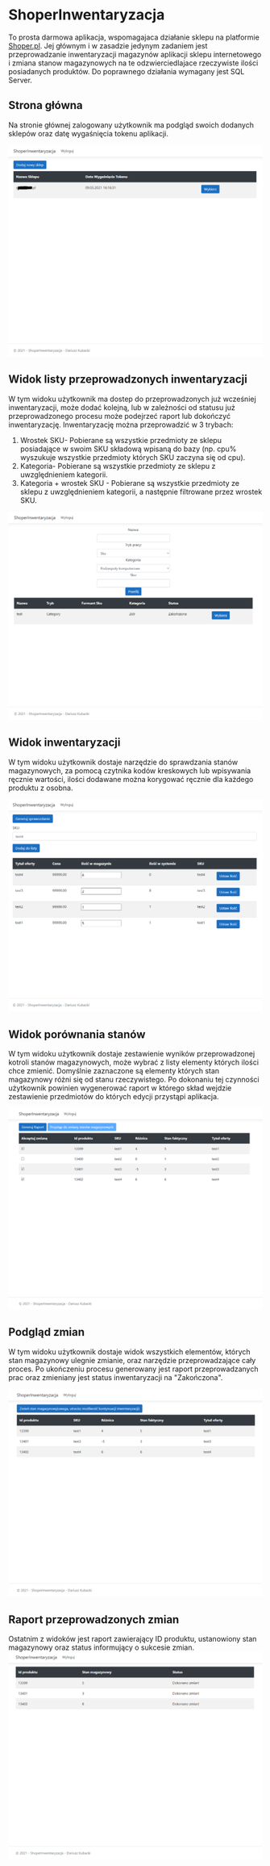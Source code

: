 # ShoperInwentaryzacja
To prosta darmowa aplikacja, wspomagajaca działanie sklepu na platformie [Shoper.pl](http://shoper.pl). Jej głównym i w zasadzie jedynym zadaniem jest przeprowadzanie inwentaryzacji magazynów aplikacji sklepu internetowego i zmiana stanow magazynowych na te odzwierciedlajace rzeczywiste ilości posiadanych produktów. Do poprawnego działania wymagany jest SQL Server.

## Strona główna
Na stronie głównej zalogowany użytkownik ma podgląd swoich dodanych sklepów oraz datę wygaśnięcia tokenu aplikacji.

![scr1](https://github.com/dr34ke/ShoperInwentaryzacja/blob/master/scr1.png)

## Widok listy przeprowadzonych inwentaryzacji
W tym widoku użytkownik ma dostep do przeprowadzonych już wcześniej inwentaryzacji, może dodać kolejną, lub w zależności od statusu już przeprowadzonego procesu może podejrzeć raport lub dokończyć inwentaryzację.
Inwentaryzację można przeprowadzić w 3 trybach:
1. Wrostek SKU- Pobierane są wszystkie przedmioty ze sklepu posiadające w swoim SKU składową wpisaną do bazy (np. cpu% wyszukuje wszystkie przedmioty których SKU zaczyna się od cpu).
2. Kategoria- Pobierane są wszystkie przedmioty ze sklepu z uwzględnieniem kategorii. 
3. Kategoria + wrostek SKU - Pobierane są wszystkie przedmioty ze sklepu z uwzględnieniem kategorii, a następnie filtrowane przez wrostek SKU.

![scr2](https://github.com/dr34ke/ShoperInwentaryzacja/blob/master/scr2.png)

## Widok inwentaryzacji
W tym widoku użytkownik dostaje narzędzie do sprawdzania stanów magazynowych, za pomocą czytnika kodów kreskowych lub wpisywania ręcznie wartości, ilości dodawane można korygować ręcznie dla każdego produktu z osobna.
 
 ![scr3](https://github.com/dr34ke/ShoperInwentaryzacja/blob/master/scr3.png)
 
 ## Widok porównania stanów
 W tym widoku użytkownik dostaje zestawienie wyników przeprowadzonej kotroli stanów magazynowych, może wybrać z listy elementy których ilości chce zmienić. Domyślnie zaznaczone są elementy których stan magazynowy różni się od stanu rzeczywistego.
 Po dokonaniu tej czynności użytkownik powinien wygenerować raport w którego skład wejdzie zestawienie przedmiotów do których edycji przystąpi aplikacja.
 
 ![scr4](https://github.com/dr34ke/ShoperInwentaryzacja/blob/master/scr4.png)
  
  ## Podgląd zmian
  W tym widoku użytkownik dostaje widok wszystkich elementów, których stan magazynowy ulegnie zmianie, oraz narzędzie przeprowadzające cały proces. Po ukończeniu procesu generowany jest raport przeprowadzanych prac oraz zmieniany jest status inwentaryzacji na "Zakończona".
  
  ![scr5](https://github.com/dr34ke/ShoperInwentaryzacja/blob/master/scr5.png)
  
  ## Raport przeprowadzonych zmian
  
  Ostatnim z widoków jest raport zawierający ID produktu, ustanowiony stan magazynowy oraz status informujący o sukcesie zmian.
  ![scr6](https://github.com/dr34ke/ShoperInwentaryzacja/blob/master/scr6.png)
